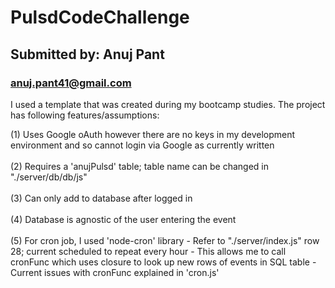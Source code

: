 # PulsdCodeChallenge
## Submitted by: Anuj Pant
### anuj.pant41@gmail.com

I used a template that was created during my bootcamp studies. The project has following features/assumptions:

(1) Uses Google oAuth however there are no keys in my development environment and so cannot login via Google as currently written
<br />
<br />
(2) Requires a 'anujPulsd' table; table name can be changed in "./server/db/db/js"
<br />
<br />
(3) Can only add to database after logged in
<br />
<br />
(4) Database is agnostic of the user entering the event
<br />
<br />
(5) For cron job, I used 'node-cron' library
    - Refer to "./server/index.js" row 28; current scheduled to repeat every hour
    - This allows me to call cronFunc which uses closure to look up new rows of events in SQL table
        - Current issues with cronFunc explained in 'cron.js'
